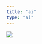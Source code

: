 ```yaml
---
title: "ai"
type: "ai"
---
```


<script>
function changeImage() {
	var element = document.getElementById('box');
	if( element.classList.contains('pause') == true ){
		element.className = "play";
		//element.firstElementChild.src = "/ai/ai_circle.png";
	} else {
		element.className = "pause";
		//element.firstElementChild.src = "/ai/ai_circle_pause.png";
	}
}
var playing = false;

function action() {
	var audio = document.getElementById("audio");
	if (playing === false) {
		audio.play();
		playing = true;
	} else {
		audio.pause();
		playing = false;
	}
}
</script>

<span id="box" class="pause"><img id="player" onclick="action();changeImage();" src="/ai/ai_circle.png" /></span>
<audio id="audio" src="/music/tuki.mp3" loop autoloop></audio>


